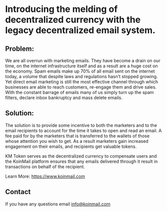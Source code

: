 
# Introducing the melding of decentralized currency with the legacy decentralized email system.

## Problem:

We are all overrun with marketing emails. They have become a drain on our time, on the internet infrastructure itself and as a result are a huge cost on the economy. Spam emails make up 70% of all email sent on the internet today, a volume that despite laws and regulations hasn’t stopped growing.  Yet direct email marketing is still the most effective channel through which businesses are able to reach customers, re-engage them and drive sales. With the constant barrage of emails many of us simply turn up the spam filters, declare inbox bankruptcy and mass delete emails.

## Solution:

The solution is to provide some incentive to both the marketers and to the email recipients to account for the time it takes to open and read an email. A fee paid for by the marketers that is transferred to the wallets of those whose attention you wish to get. As a result marketers gain increased engagement on their emails, and recipients get valuable tokens.

KM Token serves as the decentralized currency to compensate users and the KoinMail platform ensures that any emails delivered through it result in transactions on behalf of the recipient.

Learn More: https://www.koinmail.com

## Contact

If you have any questions email info@koinmail.com

